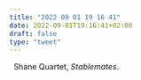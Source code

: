 ```yaml
---
title: "2022 09 01 19 16 41"
date: 2022-09-01T19:16:41+02:00
draft: false
type: "tweet"
---
```


<a href="" class="iconfont icon-music" title="rss"></a> &nbsp; Shane Quartet, _Stablemates_.
